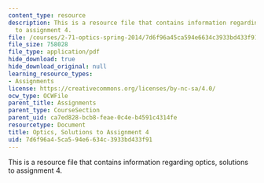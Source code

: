 ```yaml
---
content_type: resource
description: This is a resource file that contains information regarding optics, solutions
  to assignment 4.
file: /courses/2-71-optics-spring-2014/7d6f96a45ca594e6634c3933bd433f91_MIT2_71S14_HW_4_sols.pdf
file_size: 758028
file_type: application/pdf
hide_download: true
hide_download_original: null
learning_resource_types:
- Assignments
license: https://creativecommons.org/licenses/by-nc-sa/4.0/
ocw_type: OCWFile
parent_title: Assignments
parent_type: CourseSection
parent_uid: ca7ed828-bcb8-feae-0c4e-b4591c4314fe
resourcetype: Document
title: Optics, Solutions to Assignment 4
uid: 7d6f96a4-5ca5-94e6-634c-3933bd433f91
---
```

This is a resource file that contains information regarding optics, solutions to assignment 4.